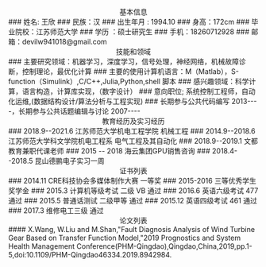 <center> 基本信息 </center> 
### 姓名: 王欣
### 民族：汉 
### 出生年月 : 1994.10
### 身高：172cm 
### 毕业院校：江苏师范大学 
### 学历 ：硕士研究生
### 手机：18260712928 
### 邮箱：devilw941018@gmail.com

<center> 技能和领域 </center>
### 主要研究领域：机器学习，深度学习，信号处理，神经网络，机械故障诊断，控制理论，最优化计算
### 主要的使用计算机语言：M（Matlab），S-function（Simulink）,C/C++,Julia,Python,shell 脚本
### 感兴趣领域：科学计算，语言构造，计算库实现，（数字设计）
### 意向职位; 系统控制工程师，自动化运维,(数据结构设计/算法分析与工程实现)
### 长期参与公共代码编写 2013----，长期参与公共话题编辑与讨论 2007----

<center> 教育经历及实习经历 </center>  
### 2018.9--2021.6 江苏师范大学机电工程学院 机械工程
### 2014.9--2018.6 江苏师范大学科文学院机电工程系 电气工程及其自动化
### 2018.9--2019.1 文都教育兼职代课老师
###  2015 -- 2018  海云集团GPU销售咨询
### 2018.4--2018.5 昆山德鹏电子实习一周

<center> 证书列表 </center>
### 2014.11 CRE科技协会多媒体制作大赛 一等奖
### 2015-2016 三等优秀学生奖学金
### 2015.3 计算机等级考试 二级 VB 通过
### 2016.6 英语六级考试 477 通过
### 2015.5 普通话测试 二级甲等 通过
### 2015.12 英语四级考试 461 通过
### 2017.3  维修电工三级 通过

<center> 论文列表 </center>
#### X.Wang, W.Liu and M.Shan,"Fault Diagnosis Analysis of Wind Turbine Gear Based on Transfer Function Model,"2019 Prognostics and System Health Management Conference(PHM-Qingdao),Qingdao,China,2019,pp.1-5,doi:10.1109/PHM-Qingdao46334.2019.8942984.


